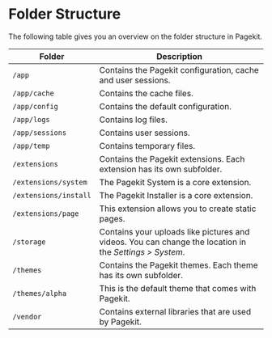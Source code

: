 # Folder Structure

The following table gives you an overview on the folder structure in Pagekit.

| Folder | Description |
|--------|-------------|
| `/app` | Contains the Pagekit configuration, cache and user sessions. |
| `/app/cache`          | Contains the cache files. |
| `/app/config`         | Contains the default configuration. |
| `/app/logs`           | Contains log files. |
| `/app/sessions`       | Contains user sessions. |
| `/app/temp`           | Contains temporary files. |
| `/extensions`         | Contains the Pagekit extensions. Each extension has its own subfolder. |
| `/extensions/system`  | The Pagekit System is a core extension. |
| `/extensions/install` | The Pagekit Installer is a core extension. |
| `/extensions/page`    | This extension allows you to create static pages. |
| `/storage`            | Contains your uploads like pictures and videos. You can change the location in the *Settings > System*. |
| `/themes`             | Contains the Pagekit themes. Each theme has its own subfolder. |
| `/themes/alpha`       | This is the default theme that comes with Pagekit. |
| `/vendor`             | Contains external libraries that are used by Pagekit. |

